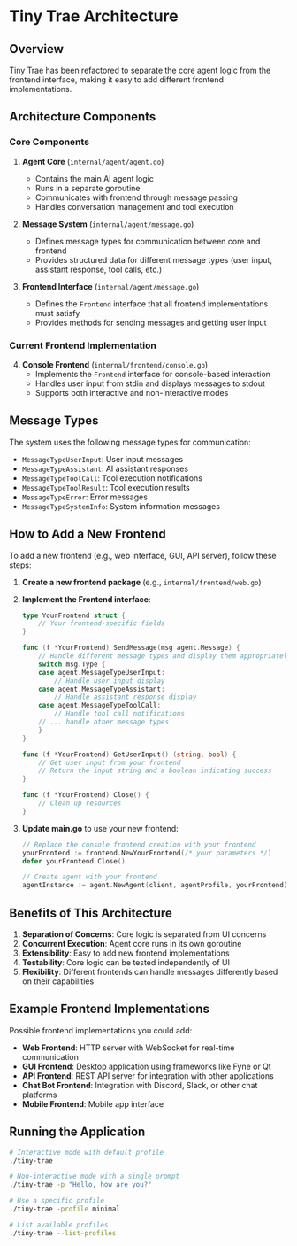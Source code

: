 # Tiny Trae Architecture

## Overview

Tiny Trae has been refactored to separate the core agent logic from the frontend interface, making it easy to add different frontend implementations.

## Architecture Components

### Core Components

1. **Agent Core** (`internal/agent/agent.go`)
   - Contains the main AI agent logic
   - Runs in a separate goroutine
   - Communicates with frontend through message passing
   - Handles conversation management and tool execution

2. **Message System** (`internal/agent/message.go`)
   - Defines message types for communication between core and frontend
   - Provides structured data for different message types (user input, assistant response, tool calls, etc.)

3. **Frontend Interface** (`internal/agent/message.go`)
   - Defines the `Frontend` interface that all frontend implementations must satisfy
   - Provides methods for sending messages and getting user input

### Current Frontend Implementation

4. **Console Frontend** (`internal/frontend/console.go`)
   - Implements the `Frontend` interface for console-based interaction
   - Handles user input from stdin and displays messages to stdout
   - Supports both interactive and non-interactive modes

## Message Types

The system uses the following message types for communication:

- `MessageTypeUserInput`: User input messages
- `MessageTypeAssistant`: AI assistant responses
- `MessageTypeToolCall`: Tool execution notifications
- `MessageTypeToolResult`: Tool execution results
- `MessageTypeError`: Error messages
- `MessageTypeSystemInfo`: System information messages

## How to Add a New Frontend

To add a new frontend (e.g., web interface, GUI, API server), follow these steps:

1. **Create a new frontend package** (e.g., `internal/frontend/web.go`)

2. **Implement the Frontend interface**:
   ```go
   type YourFrontend struct {
       // Your frontend-specific fields
   }

   func (f *YourFrontend) SendMessage(msg agent.Message) {
       // Handle different message types and display them appropriately
       switch msg.Type {
       case agent.MessageTypeUserInput:
           // Handle user input display
       case agent.MessageTypeAssistant:
           // Handle assistant response display
       case agent.MessageTypeToolCall:
           // Handle tool call notifications
       // ... handle other message types
       }
   }

   func (f *YourFrontend) GetUserInput() (string, bool) {
       // Get user input from your frontend
       // Return the input string and a boolean indicating success
   }

   func (f *YourFrontend) Close() {
       // Clean up resources
   }
   ```

3. **Update main.go** to use your new frontend:
   ```go
   // Replace the console frontend creation with your frontend
   yourFrontend := frontend.NewYourFrontend(/* your parameters */)
   defer yourFrontend.Close()
   
   // Create agent with your frontend
   agentInstance := agent.NewAgent(client, agentProfile, yourFrontend)
   ```

## Benefits of This Architecture

1. **Separation of Concerns**: Core logic is separated from UI concerns
2. **Concurrent Execution**: Agent core runs in its own goroutine
3. **Extensibility**: Easy to add new frontend implementations
4. **Testability**: Core logic can be tested independently of UI
5. **Flexibility**: Different frontends can handle messages differently based on their capabilities

## Example Frontend Implementations

Possible frontend implementations you could add:

- **Web Frontend**: HTTP server with WebSocket for real-time communication
- **GUI Frontend**: Desktop application using frameworks like Fyne or Qt
- **API Frontend**: REST API server for integration with other applications
- **Chat Bot Frontend**: Integration with Discord, Slack, or other chat platforms
- **Mobile Frontend**: Mobile app interface

## Running the Application

```bash
# Interactive mode with default profile
./tiny-trae

# Non-interactive mode with a single prompt
./tiny-trae -p "Hello, how are you?"

# Use a specific profile
./tiny-trae -profile minimal

# List available profiles
./tiny-trae --list-profiles
```